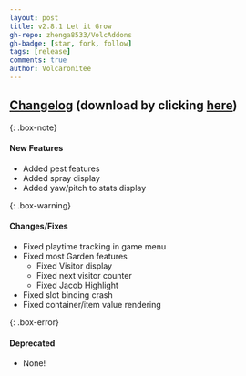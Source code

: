 ```yaml
---
layout: post
title: v2.8.1 Let it Grow
gh-repo: zhenga8533/VolcAddons
gh-badge: [star, fork, follow]
tags: [release]
comments: true
author: Volcaronitee
---
```


## [Changelog](https://github.com/zhenga8533/VolcAddons/releases/tag/v2.8.1) (download by clicking [here](https://github.com/zhenga8533/VolcAddons/releases/download/v2.8.1/VolcAddons.zip))

{: .box-note}

#### New Features

- Added pest features
- Added spray display
- Added yaw/pitch to stats display

{: .box-warning}

#### Changes/Fixes

- Fixed playtime tracking in game menu
- Fixed most Garden features
  - Fixed Visitor display
  - Fixed next visitor counter
  - Fixed Jacob Highlight
- Fixed slot binding crash
- Fixed container/item value rendering

{: .box-error}

#### Deprecated

- None!
